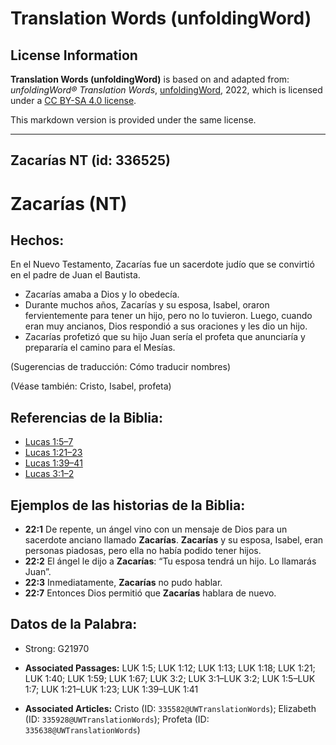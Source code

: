 # Translation Words (unfoldingWord)

## License Information

**Translation Words (unfoldingWord)** is based on and adapted from: _unfoldingWord® Translation Words_, [unfoldingWord](https://unfoldingword.org/utw), 2022, which is licensed under a [CC BY-SA 4.0 license](https://creativecommons.org/licenses/by-sa/4.0/legalcode.en).

This markdown version is provided under the same license.



--------------------------------

## Zacarías NT (id: 336525)

Zacarías (NT)
=============

Hechos:
-------

En el Nuevo Testamento, Zacarías fue un sacerdote judío que se convirtió en el padre de Juan el Bautista.

* Zacarías amaba a Dios y lo obedecía.
* Durante muchos años, Zacarías y su esposa, Isabel, oraron fervientemente para tener un hijo, pero no lo tuvieron. Luego, cuando eran muy ancianos, Dios respondió a sus oraciones y les dio un hijo.
* Zacarías profetizó que su hijo Juan sería el profeta que anunciaría y prepararía el camino para el Mesías.

(Sugerencias de traducción: Cómo traducir nombres)

(Véase también: Cristo, Isabel, profeta)

Referencias de la Biblia:
-------------------------

* [Lucas 1:5–7](https://ref.ly/Luke1:5-Luke1:7)
* [Lucas 1:21–23](https://ref.ly/Luke1:21-Luke1:23)
* [Lucas 1:39–41](https://ref.ly/Luke1:39-Luke1:41)
* [Lucas 3:1–2](https://ref.ly/Luke3:1-Luke3:2)

Ejemplos de las historias de la Biblia:
---------------------------------------

* **22:1** De repente, un ángel vino con un mensaje de Dios para un sacerdote anciano llamado **Zacarías**. **Zacarías** y su esposa, Isabel, eran personas piadosas, pero ella no había podido tener hijos.
* **22:2** El ángel le dijo a **Zacarías**: “Tu esposa tendrá un hijo. Lo llamarás Juan”.
* **22:3** Inmediatamente, **Zacarías** no pudo hablar.
* **22:7** Entonces Dios permitió que **Zacarías** hablara de nuevo.

Datos de la Palabra:
--------------------

* Strong: G21970

* **Associated Passages:** LUK 1:5; LUK 1:12; LUK 1:13; LUK 1:18; LUK 1:21; LUK 1:40; LUK 1:59; LUK 1:67; LUK 3:2; LUK 3:1–LUK 3:2; LUK 1:5–LUK 1:7; LUK 1:21–LUK 1:23; LUK 1:39–LUK 1:41
* **Associated Articles:** Cristo (ID: `335582@UWTranslationWords`); Elizabeth (ID: `335928@UWTranslationWords`); Profeta (ID: `335638@UWTranslationWords`)


